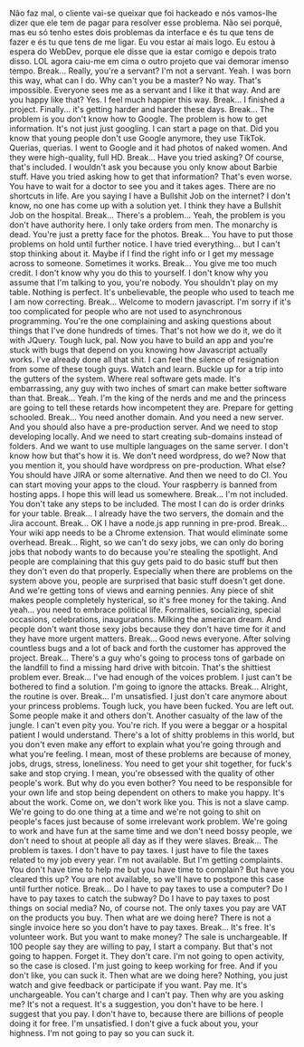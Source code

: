 <SeniorDev> Não faz mal, o cliente vai-se queixar que foi hackeado e nós vamos-lhe dizer que ele tem de pagar para resolver esse problema.
<SeniorDev> Não sei porquê, mas eu só tenho estes dois problemas da interface e és tu que tens de fazer e és tu que tens de me ligar.
<SeniorDev> Eu vou estar aí mais logo.
<JuniorDev> Eu estou à espera do WebDev, porque ele disse que ia estar comigo e depois trato disso.
<JuniorDev> LOL agora caiu-me em cima o outro projeto que vai demorar imenso tempo.
Break...
<Princess> Really, you're a servant? I'm not a servant.
<JuniorDev> Yeah. I was born this way, what can I do.
<Princess> Why can't you be a master?
<JuniorDev> No way. That's impossible. Everyone sees me as a servant and I like it that way.
<Princess> And are you happy like that?
<JuniorDev> Yes. I feel much happier this way.
Break...
<JuniorDev> I finished a project.
<Student> Finally... it's getting harder and harder these days.
Break...
<Manager> The problem is you don't know how to Google.
<JuniorDev> The problem is how to get information. It's not just just googling. I can start a page on that.
<JuniorDev> Did you know that young people don't use Google anymore, they use TikTok.
<Princess> Querias, querias.
<JuniorDev> I went to Google and it had photos of naked women. And they were high-quality, full HD.
Break...
<Princess> Have you tried asking?
<JuniorDev> Of course, that's included. I wouldn't ask you because you only know about Barbie stuff.
<Princess> Have you tried asking how to get that information?
<JuniorDev> That's even worse. You have to wait for a doctor to see you and it takes ages.
<LeadDev> There are no shortcuts in life.
<Writer> Are you saying I have a Bullshit Job on the internet?
<JuniorDev> I don't know, no one has come up with a solution yet.
<Writer> I think they have a Bullshit Job on the hospital.
Break...
<Princess> There's a problem...
<JuniorDev> Yeah, the problem is you don't have authority here. I only take orders from men.
<JuniorDev> The monarchy is dead. You're just a pretty face for the photos.
Break...
<LeadDev> You have to put those problems on hold until further notice.
<JuniorDev> I have tried everything... but I can't stop thinking about it.
<JuniorDev> Maybe if I find the right info or I get my message across to someone. Sometimes it works.
Break...
<Student1> You give me too much credit.
<JuniorDev> I don't know why you do this to yourself. I don't know why you assume that I'm talking to you, you're nobody. You shouldn't play on my table.
<Player> Nothing is perfect.
<JuniorDev> It's unbelievable, the people who used to teach me I am now correcting.
Break...
<JuniorDev> Welcome to modern javascript. I'm sorry if it's too complicated for people who are not used to asynchronous programming. You're the one complaining and asking questions about things that I've done hundreds of times.
<Student2> That's not how we do it, we do it with JQuery.
<JuniorDev> Tough luck, pal. Now you have to build an app and you're stuck with bugs that depend on you knowing how Javascript actually works. I've already done all that shit.
<JuniorDev> I can feel the silence of resignation from some of these tough guys. Watch and learn.
<JuniorDev> Buckle up for a trip into the gutters of the system. Where real software gets made.
<JuniorDev> It's embarrassing, any guy with two inches of smart can make better software than that.
Break...
<JuniorDev> Yeah. I'm the king of the nerds and me and the princess are going to tell these retards how incompetent they are. Prepare for getting schooled.
Break...
<Manager> You need another domain. And you need a new server. And you should also have a pre-production server. And we need to stop developing locally. And we need to start creating sub-domains instead of folders. And we want to use multiple languages on the same server. I don't know how but that's how it is.
<JuniorDev> We don't need wordpress, do we?
<Manager> Now that you mention it, you should have wordpress on pre-production.
<JuniorDev> What else?
<Manager> You should have JIRA or some alternative. And then we need to do CI. You can start moving your apps to the cloud. Your raspberry is banned from hosting apps.
<JuniorDev> I hope this will lead us somewhere.
Break...
<Princess> I'm not included.
<JuniorDev> You don't take any steps to be included. The most I can do is order drinks for your table.
Break...
<JuniorDev> I already have the two servers, the domain and the Jira account.
Break...
<JuniorDev> OK I have a node.js app running in pre-prod.
Break...
<Manager> Your wiki app needs to be a Chrome extension. That would eliminate some overhead.
Break...
<Manager> Right, so we can't do sexy jobs, we can only do boring jobs that nobody wants to do because you're stealing the spotlight.
<Manager> And people are complaining that this guy gets paid to do basic stuff but then they don't even do that properly.
<Manager> Especially when there are problems on the system above you, people are surprised that basic stuff doesn't get done.
<Manager> And we're getting tons of views and earning pennies. Any piece of shit makes people completely hysterical, so it's free money for the taking.
<Manager> And yeah... you need to embrace political life. Formalities, socializing, special occasions, celebrations, inaugurations. Milking the american dream.
<Manager> And people don't want those sexy jobs because they don't have time for it and they have more urgent matters.
Break...
<JuniorDev> Good news everyone. After solving countless bugs and a lot of back and forth the customer has approved the project.
Break...
<JuniorDev> There's a guy who's going to process tons of garbade on the landfill to find a missing hard drive with bitcoin. That's the shittiest problem ever.
Break...
<JuniorDev> I've had enough of the voices problem. I just can't be bothered to find a solution. I'm going to ignore the attacks.
Break...
<JuniorDev> Alright, the routine is over.
Break...
<Princess> I'm unsatisfied.
<JuniorDev> I just don't care anymore about your princess problems. Tough luck, you have been fucked. You are left out. Some people make it and others don't. Another casualty of the law of the jungle.
<JuniorDev> I can't even pity you. You're rich. If you were a beggar or a hospital patient I would understand.
<JuniorDev> There's a lot of shitty problems in this world, but you don't even make any effort to explain what you're going through and what you're feeling.
<JuniorDev> I mean, most of these problems are because of money, jobs, drugs, stress, loneliness. You need to get your shit together, for fuck's sake and stop crying.
<JuniorDev> I mean, you're obsessed with the quality of other people's work. But why do you even bother? You need to be responsible for your own life and stop being dependent on others to make you happy.
<Princess> It's about the work.
<JuniorDev> Come on, we don't work like you. This is not a slave camp. We're going to do one thing at a time and we're not going to shit on people's faces just because of some irrelevant work problem. We're going to work and have fun at the same time and we don't need bossy people, we don't need to shout at people all day as if they were slaves.
Break...
<Student3> The problem is taxes.
<JuniorDev> I don't have to pay taxes. I just have to file the taxes related to my job every year.
<Expert> I'm not available.
<JuniorDev> But I'm getting complaints. You don't have time to help me but you have time to complain?
<Expert> But have you cleared this up?
<JuniorDev> You are not available, so we'll have to postpone this case until further notice.
Break...
<JuniorDev> Do I have to pay taxes to use a computer? Do I have to pay taxes to catch the subway? Do I have to pay taxes to post things on social media?
<Expert> No, of course not. The only taxes you pay are VAT on the products you buy.
<Student3> Then what are we doing here?
<Expert> There is not a single invoice here so you don't have to pay taxes.
Break...
<JuniorDev> It's free. It's volunteer work.
<Student3> But you want to make money?
<JuniorDev> The sale is unchargeable.
<JuniorDev> If 100 people say they are willing to pay, I start a company.
<JuniorDev> But that's not going to happen.
<JuniorDev> Forget it. They don't care.
<JuniorDev> I'm not going to open activity, so the case is closed.
<JuniorDev> I'm just going to keep working for free. And if you don't like, you can suck it.
<Student3> Then what are we doing here?
<JuniorDev> Nothing, you just watch and give feedback or participate if you want.
<Student> Pay me.
<JuniorDev> It's unchargeable. You can't charge and I can't pay.
<Student> Then why are you asking me?
<JuniorDev> It's not a request. It's a suggestion, you don't have to be here.
<Student> I suggest that you pay.
<JuniorDev> I don't have to, because there are billions of people doing it for free.
<Princess> I'm unsatisfied.
<JuniorDev> I don't give a fuck about you, your highness. I'm not going to pay so you can suck it.